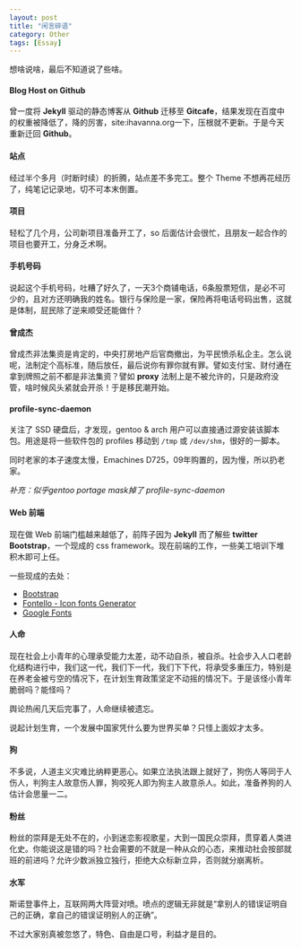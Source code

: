 ```yaml
---
layout: post
title: "闲言碎语"
category: Other
tags: [Essay]
---
```


想啥说啥，最后不知道说了些啥。

#### Blog Host on Github

曾一度将 **Jekyll** 驱动的静态博客从 **Github** 迁移至 **Gitcafe**，结果发现在百度中的权重被降低了，降的厉害，site:ihavanna.org一下，压根就不更新。于是今天重新迁回 **Github**。

#### 站点

经过半个多月（时断时续）的折腾，站点差不多完工。整个 Theme 不想再花经历了，纯笔记记录地，切不可本末倒置。

#### 项目

轻松了几个月，公司新项目准备开工了，so 后面估计会很忙，且朋友一起合作的项目也要开工，分身乏术啊。

<!-- more -->

#### 手机号码

说起这个手机号码，吐糟了好久了，一天3个商铺电话，6条股票短信，是必不可少的，且对方还明确我的姓名。银行与保险是一家，保险再将电话号码出售，这就是体制，屁民除了逆来顺受还能做什？

#### 曾成杰

曾成杰非法集资是肯定的，中央打房地产后官商撤出，为平民愤杀私企主。怎么说呢，法制定个高标准，随后放任，最后说你有罪你就有罪。譬如支付宝、财付通在拿到牌照之前不都是非法集资？譬如 **proxy** 法制上是不被允许的，只是政府没管，啥时候风头紧就会开杀！于是移民潮开始。

#### profile-sync-daemon

关注了 SSD 硬盘后，才发现，gentoo & arch 用户可以直接通过源安装该脚本包。用途是将一些软件包的 profiles 移动到 `/tmp` 或 `/dev/shm`，很好的一脚本。

同时老家的本子速度太慢，Emachines D725，09年购置的，因为慢，所以扔老家。

*补充：似乎gentoo portage mask掉了 profile-sync-daemon*

#### Web 前端

现在做 Web 前端门槛越来越低了，前阵子因为 **Jekyll** 而了解些 **twitter Bootstrap**，一个现成的 css framework。现在前端的工作，一些美工培训下堆积木即可上任。

一些现成的去处：

- [Bootstrap](http://twitter.github.io/bootstrap/index.html)
- [Fontello - Icon fonts Generator](http://fontello.com/)
- [Google Fonts](http://www.google.com/fonts/)

#### 人命

现在社会上小青年的心理承受能力太差，动不动自杀，被自杀。社会步入人口老龄化结构进行中，我们这一代，我们下一代，我们下下代，将承受多重压力，特别是在养老金被亏空的情况下，在计划生育政策坚定不动摇的情况下。于是该怪小青年脆弱吗？能怪吗？

舆论热闹几天后完事了，人命继续被遗忘。

说起计划生育，一个发展中国家凭什么要为世界买单？只怪上面奴才太多。

#### 狗

不多说，人道主义灾难比纳粹更恶心。如果立法执法跟上就好了，狗伤人等同于人伤人，判狗主人故意伤人罪，狗咬死人即为狗主人故意杀人。如此，准备养狗的人估计会思量一二。

#### 粉丝

粉丝的崇拜是无处不在的，小到迷恋影视歌星，大到一国民众崇拜，贯穿着人类进化史。你能说这是错的吗？社会需要的不就是一种从众的心态，来推动社会按部就班的前进吗？允许少数派独立独行，拒绝大众标新立异，否则就分崩离析。

#### 水军

斯诺登事件上，互联网两大阵营对喷。喷点的逻辑无非就是“拿别人的错误证明自己的正确，拿自己的错误证明别人的正确”。

不过大家别真被忽悠了，特色、自由是口号，利益才是目的。
